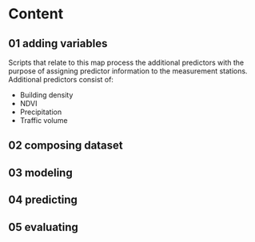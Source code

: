 # Content

## 01 adding variables


Scripts that relate to this map process the additional predictors with the purpose of assigning predictor information to the measurement stations. 
Additional predictors consist of:
  * Building density
  * NDVI
  * Precipitation
  * Traffic volume
  
## 02 composing dataset

## 03 modeling

## 04 predicting

## 05 evaluating
